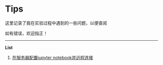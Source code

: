 # Tips

这里记录了我在实验过程中遇到的一些问题，以便查阅

如有错误，欢迎指正！

***

**List**

1. [在服务器配置jupyter notebook并远程连接](ssh_jupyter.md)